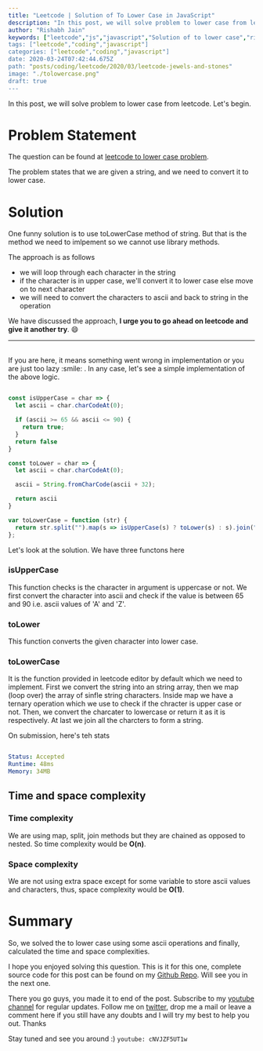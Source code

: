 ```yaml
---
title: "Leetcode | Solution of To Lower Case in JavaScript"
description: "In this post, we will solve problem to lower case from leetcode. Let's begin."
author: "Rishabh Jain"
keywords: ["leetcode","js","javascript","Solution of to lower case","rishabh","jain","rishabh jain","rishabh1403","blog","competitive","coding","programming","tech","technology", interview", "interview questions"]
tags: ["leetcode","coding","javascript"]
categories: ["leetcode","coding","javascript"]
date: 2020-03-24T07:42:44.675Z
path: "posts/coding/leetcode/2020/03/leetcode-jewels-and-stones"
image: "./tolowercase.png"
draft: true
---
```


In this post, we will solve problem to lower case from leetcode. Let's begin.
<!--more-->

# Problem Statement
The question can be found at [leetcode to lower case problem](https://leetcode.com/problems/to-lower-case/).

The problem states that we are given a string, and we need to convert it to
lower case. 

# Solution

One funny solution is to use toLowerCase method of string. But that is the
method we need to imlpement so we cannot use library methods.

The approach is as follows

- we will loop through each character in the string
- if the character is in upper case, we'll convert it to lower case else move on
  to next character
- we will need to convert the characters to ascii and back to string in the operation

We have discussed the approach, **I urge you to go ahead on leetcode and give it another try**. :smile:

<hr />
<br />
If you are here, it means something went wrong in implementation or you are just too lazy :smile: . In any case, let's see a simple implementation of the above logic.

```js

const isUpperCase = char => {
  let ascii = char.charCodeAt(0);

  if (ascii >= 65 && ascii <= 90) {
    return true;
  }
  return false
}

const toLower = char => {
  let ascii = char.charCodeAt(0);

  ascii = String.fromCharCode(ascii + 32);

  return ascii
}

var toLowerCase = function (str) {
  return str.split("").map(s => isUpperCase(s) ? toLower(s) : s).join("");
};

```

Let's look at the solution. We have three functons here

### isUpperCase

This function checks is the character in argument is uppercase or not. We first
convert the character into ascii and check if the value is between 65 and 90
i.e. ascii values of 'A' and 'Z'.

### toLower

This function converts the given character into lower case.

### toLowerCase

It is the function provided in leetcode editor by default which we need to
implement. First we convert the string into an string array, then we map (loop
over) the array of sinfle string characters. Inside map we have a ternary
operation which we use to check if the chracter is upper case or not. Then, we
convert the charcater to lowercase or return it as it is respectively. At last
we join all the charcters to form a string.

On submission, here's teh stats


```yaml

Status: Accepted
Runtime: 48ms
Memory: 34MB

```

## Time and space complexity

### Time complexity

We are using map, split, join methods but they are chained as opposed to nested.
So time complexity would be **O(n)**.

### Space complexity

We are not using extra space except for some variable to store ascii values and characters, thus, space
complexity would be **O(1)**.

# Summary

So, we solved the to lower case using some ascii operations and finally, calculated the time and space complexities.

I hope you enjoyed solving this question. This is it for this one, complete source code for this post can be found on my [Github Repo](https://github.com/rishabh1403/leetcode-javascript-solutions). Will see you in the next one.

There you go guys, you made it to end of the post.  Subscribe to my [youtube channel](https://www.youtube.com/rishabh1403) for regular updates. Follow me on [twitter](https://www.twitter.com/rishabhjain1403), drop me a mail or leave a comment here if you still have any doubts and I will try my best to help you out. Thanks

Stay tuned and see you around :)
`youtube: cNVJZF5UT1w`